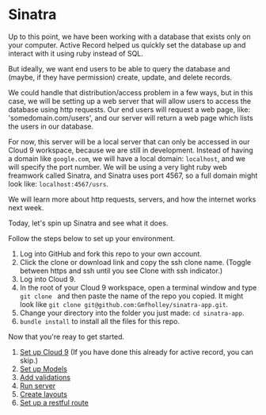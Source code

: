 # Sinatra

Up to this point, we have been working with a database that exists only on your computer.  Active Record helped us quickly set the database up and interact with it using ruby instead of SQL.

But ideally, we want end users to be able to query the database and (maybe, if they have permission) create, update, and delete records.

We could handle that distribution/access problem in a few ways, but in this case, we will be setting up a web server that will allow users to access the database using http requests.  Our end users will request a web page, like: 'somedomain.com/users', and our server will return a web page which lists the users in our database.

For now, this server will be a local server that can only be accessed in our Cloud 9 workspace, because we are still in development.  Instead of having a domain like `google.com`, we will have a local domain: `localhost`, and we will specify the port number.  We will be using a very light ruby web freamwork called Sinatra, and Sinatra uses port 4567, so a full domain might look like: `localhost:4567/usrs`.

We will learn more about http requests, servers, and how the internet works next week.  

Today, let's spin up Sinatra and see what it does.

Follow the steps below to set up your environment.

1. Log into GitHub and fork this repo to your own account. 
1. Click the clone or download link and copy the ssh clone name.  (Toggle between https and ssh until you see Clone with ssh indicator.)
1. Log into Cloud 9.  
1. In the root of your Cloud 9 workspace, open a terminal window and type `git clone ` and then paste the name of the repo you copied.  It might look like `git clone git@github.com:Gmfholley/sinatra-app.git`.
1. Change your directory into the folder you just made: `cd sinatra-app`.
1. `bundle install` to install all the files for this repo.  


Now that you're reay to get started.


1. [Set up Cloud 9](./set_up.md) (If you have done this already for active record, you can skip.)
1. [Set up Models](./set_up_models.md)
1. [Add validations](./add_validations.md)
1. [Run server](./serve_your_data.md)
1. [Create layouts](./create_layouts.md)
1. [Set up a restful route](./create_restful_route.md)